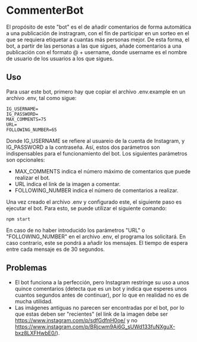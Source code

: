 # CommenterBot
El propósito de este "bot" es el de añadir comentarios de forma automática a una publicación de instragram, con el fin de participar en un sorteo en el que se requiera etiquetar
a cuantas más personas mejor. De esta forma, el bot, a partir de las personas a las que sigues, añade comentarios a una publicación con el formato @ + username, donde username
es el nombre de usuario de los usuarios a los que sigues.

## Uso
Para usar este bot, primero hay que copiar el archivo .env.example en un archivo .env, tal como sigue:
```
IG_USERNAME=
IG_PASSWORD=
MAX_COMMENTS=75
URL=
FOLLOWING_NUMBER=65
```

Donde IG_USERNAME se refiere al usuareio de la cuenta de Instagram, y IG_PASSWORD a la contraseña. Así, estos dos parámetros son indispensables para el funcionamiento del bot.
Los siguientes parámetros son opcionales:
* MAX_COMMENTS indica el número máximo de comentarios que puede realizar el bot.
* URL indica el link de la imagen a comentar.
* FOLLOWING_NUMBER indica el número de comentarios a realizar.

Una vez creado el archivo .env y configurado este, el siguiente paso es ejecutar el bot. Para esto, se puede utilizar el siguiente comando: 
```
npm start
```

En caso de no haber introducido los parámetros "URL" o "FOLLOWING_NUMBER" en el archivo .env, el programa los solicitará. En caso contrario, este se pondrá a añadir los mensajes.
El tiempo de espera entre cada mensaje es de 30 segundos.


## Problemas
* El bot funciona a la perfección, pero Instagram restringe su uso a unos quince comentarios (detecta que es un bot y 
indica que esperes unos cuantos segundos antes de continuar), por lo que en realidad no es de mucha utilidad.
* Las imágenes antiguas no parecen ser encontradas por el bot, por lo que estas deben ser "recientes" (el link de la imagen debe ser https://www.instagram.com/p/sdfGdfnH0oe/
y no https://www.instagram.com/p/BRjcwm9Ai6G_sUWd133fuNXguX-bxz8LXFHwbE0/).
